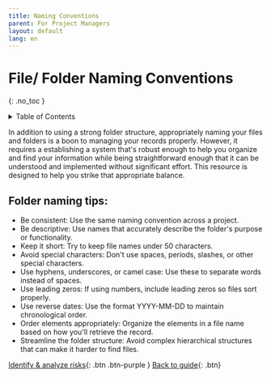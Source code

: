 ```yaml
---
title: Naming Conventions
parent: For Project Managers
layout: default
lang: en
---
```


# File/ Folder Naming Conventions
{: .no_toc }

<details markdown="block">
<summary>Table of Contents</summary>

- Table of Contents
{:toc}

</details>

In addition to using a strong folder structure, appropriately naming your files and folders is a boon to managing your records properly. However, it requires a establishing a system that's robust enough to help you organize and find your information while being straightforward enough that it can be understood and implemented without significant effort. This resource is designed to help you strike that appropriate balance.


## Folder naming tips:
- Be consistent: Use the same naming convention across a project. 
- Be descriptive: Use names that accurately describe the folder's purpose or functionality. 
- Keep it short: Try to keep file names under 50 characters. 
- Avoid special characters: Don't use spaces, periods, slashes, or other special characters. 
- Use hyphens, underscores, or camel case: Use these to separate words instead of spaces. 
- Use leading zeros: If using numbers, include leading zeros so files sort properly. 
- Use reverse dates: Use the format YYYY-MM-DD to maintain chronological order. 
- Order elements appropriately: Organize the elements in a file name based on how you'll retrieve the record. 
- Streamline the folder structure: Avoid complex hierarchical structures that can make it harder to find files.


[Identify & analyze risks]({{site.url}}/project-managers/pm-identify-analyze-risks/){: .btn .btn-purple }
[Back to guide]({{site.url}}//pm/guide#how-to){: .btn}